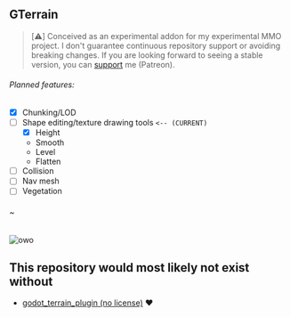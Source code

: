 ## GTerrain

> [:warning:] Conceived as an experimental addon for my experimental MMO project. I don't guarantee continuous repository support or avoiding breaking changes. If you are looking forward to seeing a stable version, you can [support](https://www.patreon.com/mewiof) me (Patreon).

###### Planned features:
- [x] Chunking/LOD
- [ ] Shape editing/texture drawing tools `<-- (CURRENT)`
	- [x] Height
	- Smooth
	- Level
	- Flatten
- [ ] Collision
- [ ] Nav mesh
- [ ] Vegetation

###### ~

![owo](https://user-images.githubusercontent.com/115415388/199553924-56340543-bac6-415d-a0c0-9b26f370e696.gif)

## This repository would most likely not exist without
- [godot_terrain_plugin (no license)](https://github.com/Zylann/godot_terrain_plugin) :heart:
